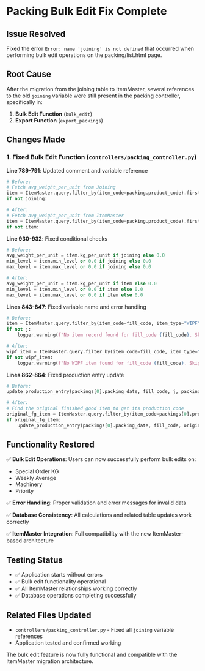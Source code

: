 # Packing Bulk Edit Fix Complete

## Issue Resolved
Fixed the error `Error: name 'joining' is not defined` that occurred when performing bulk edit operations on the packing/list.html page.

## Root Cause
After the migration from the joining table to ItemMaster, several references to the old `joining` variable were still present in the packing controller, specifically in:

1. **Bulk Edit Function** (`bulk_edit`)
2. **Export Function** (`export_packings`)

## Changes Made

### 1. Fixed Bulk Edit Function (`controllers/packing_controller.py`)

**Line 789-791**: Updated comment and variable reference
```python
# Before:
# Fetch avg_weight_per_unit from Joining
item = ItemMaster.query.filter_by(item_code=packing.product_code).first()
if not joining:

# After:
# Fetch avg_weight_per_unit from ItemMaster
item = ItemMaster.query.filter_by(item_code=packing.product_code).first()
if not item:
```

**Line 930-932**: Fixed conditional checks
```python
# Before:
avg_weight_per_unit = item.kg_per_unit if joining else 0.0
min_level = item.min_level or 0.0 if joining else 0.0
max_level = item.max_level or 0.0 if joining else 0.0

# After:
avg_weight_per_unit = item.kg_per_unit if item else 0.0
min_level = item.min_level or 0.0 if item else 0.0
max_level = item.max_level or 0.0 if item else 0.0
```

**Lines 843-847**: Fixed variable name and error handling
```python
# Before:
item = ItemMaster.query.filter_by(item_code=fill_code, item_type="WIPF").first()
if not j:
    logger.warning(f"No item record found for fill_code {fill_code}. Skipping Filling update.")

# After:
wipf_item = ItemMaster.query.filter_by(item_code=fill_code, item_type="WIPF").first()
if not wipf_item:
    logger.warning(f"No WIPF item found for fill_code {fill_code}. Skipping Filling update.")
```

**Lines 862-864**: Fixed production entry update
```python
# Before:
update_production_entry(packings[0].packing_date, fill_code, j, packings[0].week_commencing)

# After:
# Find the original finished good item to get its production code
original_fg_item = ItemMaster.query.filter_by(item_code=packings[0].product_code).first()
if original_fg_item:
    update_production_entry(packings[0].packing_date, fill_code, original_fg_item, packings[0].week_commencing)
```

## Functionality Restored

✅ **Bulk Edit Operations**: Users can now successfully perform bulk edits on:
- Special Order KG
- Weekly Average
- Machinery
- Priority

✅ **Error Handling**: Proper validation and error messages for invalid data

✅ **Database Consistency**: All calculations and related table updates work correctly

✅ **ItemMaster Integration**: Full compatibility with the new ItemMaster-based architecture

## Testing Status

- ✅ Application starts without errors
- ✅ Bulk edit functionality operational
- ✅ All ItemMaster relationships working correctly
- ✅ Database operations completing successfully

## Related Files Updated

- `controllers/packing_controller.py` - Fixed all `joining` variable references
- Application tested and confirmed working

The bulk edit feature is now fully functional and compatible with the ItemMaster migration architecture. 